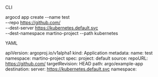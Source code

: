 CLI

argocd app create --name test \
--repo https://github.com/ \
--dest-server https://kubernetes.default.svc \
--dest-namespace martino-project --path kubernetes

YAML

apiVersion: argoproj.io/v1alpha1
kind: Application
metadata:
  name: test
  namespace: martino-project
spec:
  project: default
  source:
    repoURL: https://github.com/
    targetRevision: HEAD
    path: argo/example-app
  destination:
    server: https://kubernetes.default.svc
    namespace: 
